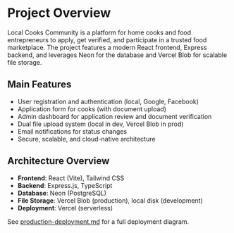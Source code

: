# Project Overview

Local Cooks Community is a platform for home cooks and food entrepreneurs to apply, get verified, and participate in a trusted food marketplace. The project features a modern React frontend, Express backend, and leverages Neon for the database and Vercel Blob for scalable file storage.

## Main Features
- User registration and authentication (local, Google, Facebook)
- Application form for cooks (with document upload)
- Admin dashboard for application review and document verification
- Dual file upload system (local in dev, Vercel Blob in prod)
- Email notifications for status changes
- Secure, scalable, and cloud-native architecture

## Architecture Overview
- **Frontend**: React (Vite), Tailwind CSS
- **Backend**: Express.js, TypeScript
- **Database**: Neon (PostgreSQL)
- **File Storage**: Vercel Blob (production), local disk (development)
- **Deployment**: Vercel (serverless)

See [production-deployment.md](./production-deployment.md) for a full deployment diagram. 